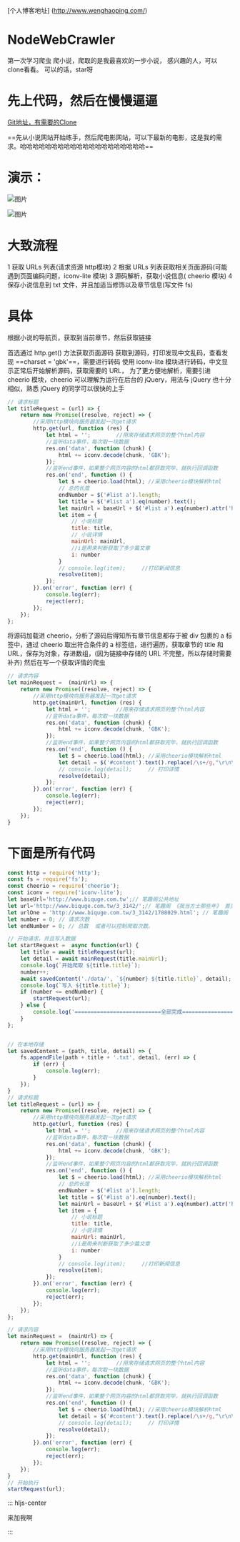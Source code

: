 [个人博客地址]
 (http://www.wenghaoping.com/)
# NodeWebCrawler
第一次学习爬虫
爬小说，爬取的是我最喜欢的一步小说，
感兴趣的人，可以clone看看。
可以的话，star呀
# 先上代码，然后在慢慢逼逼 #
 [Git地址，有需要的Clone](https://github.com/wenghaoping/NodeWebCrawler)

==先从小说网站开始练手，然后爬电影网站，可以下最新的电影，这是我的需求。哈哈哈哈哈哈哈哈哈哈哈哈哈哈哈哈哈哈哈哈==
# 演示： #

![图片](https://i.imgur.com/rLBXyex.png)

![图片](https://i.imgur.com/qPkOIYS.png)
# 大致流程 #
1 获取 URLs 列表(请求资源 http模块)
2 根据 URLs 列表获取相关页面源码(可能遇到页面编码问题，iconv-lite 模块)
3 源码解析，获取小说信息( cheerio 模块)
4 保存小说信息到 txt 文件，并且加适当修饰以及章节信息(写文件 fs)
# 具体 #
根据小说的导航页，获取到当前章节，然后获取链接

首选通过 http.get() 方法获取页面源码
获取到源码，打印发现中文乱码，查看发现 ==charset = 'gbk'==，需要进行转码
使用 iconv-lite 模块进行转码，中文显示正常后开始解析源码，获取需要的 URL，
为了更方便地解析，需要引进 cheerio 模块，cheerio 可以理解为运行在后台的 jQuery，用法与 jQuery 也十分相似，熟悉 jQuery 的同学可以很快的上手

```javascript
// 请求标题
let titleRequest = (url) => {
    return new Promise((resolve, reject) => {
        //采用http模块向服务器发起一次get请求
        http.get(url, function (res) {
            let html = '';        //用来存储请求网页的整个html内容
            //监听data事件，每次取一块数据
            res.on('data', function (chunk) {
                html += iconv.decode(chunk, 'GBK');
            });
            //监听end事件，如果整个网页内容的html都获取完毕，就执行回调函数
            res.on('end', function () {
                let $ = cheerio.load(html); //采用cheerio模块解析html
                // 总的长度
                endNumber = $('#list a').length;
                let title = $('#list a').eq(number).text();
                let mainUrl = baseUrl + $('#list a').eq(number).attr('href');
                let item = {
                    // 小说标题
                    title: title,
                    // 小说详情
                    mainUrl: mainUrl,
                    //i是用来判断获取了多少篇文章
                    i: number
                }
                // console.log(item);     //打印新闻信息
                resolve(item);
            });
        }).on('error', function (err) {
            console.log(err);
            reject(err);
        });
    });
};

```

将源码加载进 cheerio，分析了源码后得知所有章节信息都存于被 div 包裹的 a 标签中，通过 cheerio 取出符合条件的 a 标签组，进行遍历，获取章节的 title 和 URL，保存为对象，存进数组，(因为链接中存储的 URL 不完整，所以存储时需要补齐)
然后在写一个获取详情的爬虫
```javascript
// 请求内容
let mainRequest =  (mainUrl) => {
    return new Promise((resolve, reject) => {
        //采用http模块向服务器发起一次get请求
        http.get(mainUrl, function (res) {
            let html = '';        //用来存储请求网页的整个html内容
            //监听data事件，每次取一块数据
            res.on('data', function (chunk) {
                html += iconv.decode(chunk, 'GBK');
            });
            //监听end事件，如果整个网页内容的html都获取完毕，就执行回调函数
            res.on('end', function () {
                let $ = cheerio.load(html); //采用cheerio模块解析html
                let detail = $('#content').text().replace(/\s+/g,"\r\n\r\n　　　　");
                // console.log(detail);     // 打印详情
                resolve(detail);
            });
        }).on('error', function (err) {
            console.log(err);
            reject(err);
        });
    });
}
```
# 下面是所有代码 #

```javascript
const http = require('http');
const fs = require('fs');
const cheerio = require('cheerio');
const iconv = require('iconv-lite');
let baseUrl='http://www.biquge.com.tw';// 笔趣阁公共地址
let url='http://www.biquge.com.tw/3_3142/';// 笔趣阁 《我当方士那些年》 首页  ===== 要变小说，只需要更改此处地址就可以
let urlOne = 'http://www.biquge.com.tw/3_3142/1788029.html'; // 笔趣阁 《我当方士那些年》 第一章地址 测试用
let number = 0; // 请求次数
let endNumber = 0; // 总数  或者可以控制爬取次数。

// 开始请求，并且写入数据
let startRequest =  async function(url) {
    let title = await titleRequest(url);
    let detail = await mainRequest(title.mainUrl);
    console.log(`开始爬取 ${title.title}`);
    number++;
    await savedContent('./data/', `${number} ${title.title}`, detail);
    console.log(`写入 ${title.title}`);
    if (number <= endNumber) {
        startRequest(url);
    } else {
        console.log('===========================全部完成===========================');
    }
};


// 在本地存储
let savedContent = (path, title, detail) => {
    fs.appendFile(path + title + '.txt', detail, (err) => {
        if (err) {
            console.log(err);
        }
    });
}
// 请求标题
let titleRequest = (url) => {
    return new Promise((resolve, reject) => {
        //采用http模块向服务器发起一次get请求
        http.get(url, function (res) {
            let html = '';        //用来存储请求网页的整个html内容
            //监听data事件，每次取一块数据
            res.on('data', function (chunk) {
                html += iconv.decode(chunk, 'GBK');
            });
            //监听end事件，如果整个网页内容的html都获取完毕，就执行回调函数
            res.on('end', function () {
                let $ = cheerio.load(html); //采用cheerio模块解析html
                // 总的长度
                endNumber = $('#list a').length;
                let title = $('#list a').eq(number).text();
                let mainUrl = baseUrl + $('#list a').eq(number).attr('href');
                let item = {
                    // 小说标题
                    title: title,
                    // 小说详情
                    mainUrl: mainUrl,
                    //i是用来判断获取了多少篇文章
                    i: number
                }
                // console.log(item);     //打印新闻信息
                resolve(item);
            });
        }).on('error', function (err) {
            console.log(err);
            reject(err);
        });
    });
};

// 请求内容
let mainRequest =  (mainUrl) => {
    return new Promise((resolve, reject) => {
        //采用http模块向服务器发起一次get请求
        http.get(mainUrl, function (res) {
            let html = '';        //用来存储请求网页的整个html内容
            //监听data事件，每次取一块数据
            res.on('data', function (chunk) {
                html += iconv.decode(chunk, 'GBK');
            });
            //监听end事件，如果整个网页内容的html都获取完毕，就执行回调函数
            res.on('end', function () {
                let $ = cheerio.load(html); //采用cheerio模块解析html
                let detail = $('#content').text().replace(/\s+/g,"\r\n\r\n　　　　");
                // console.log(detail);     // 打印详情
                resolve(detail);
            });
        }).on('error', function (err) {
            console.log(err);
            reject(err);
        });
    });
}
// 开始执行
startRequest(url);
```








::: hljs-center


来加我啊

:::



